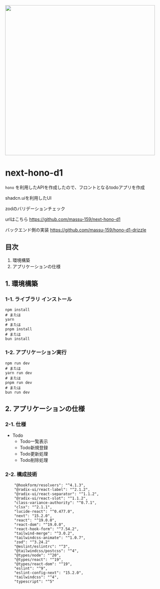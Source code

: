 <img src="https://github.com/user-attachments/assets/d4a29c7d-2856-4075-8f00-6b5cd8ef2507" height="480" />


# next-hono-d1

`hono` を利用したAPIを作成したので、フロントとなるtodoアプリを作成

shadcn.uiを利用したUI

zodのバリデーションチェック

urlはこちら
https://github.com/massu-159/next-hono-d1

バックエンド側の実装
https://github.com/massu-159/hono-d1-drizzle

## 目次
1. 環境構築
2. アプリケーションの仕様

## 1. 環境構築

### 1-1. ライブラリ インストール

```
npm install
# または
yarn
# または
pnpm install
# または
bun install
```

### 1-2. アプリケーション実行

```
npm run dev
# または
yarn run dev
# または
pnpm run dev
# または
bun run dev
```

## 2. アプリケーションの仕様

### 2-1. 仕様
- Todo
  - Todo一覧表示
  - Todo新規登録
  - Todo更新処理
  - Todo削除処理

### 2-2. 構成技術
```
    "@hookform/resolvers": "^4.1.3",
    "@radix-ui/react-label": "^2.1.2",
    "@radix-ui/react-separator": "^1.1.2",
    "@radix-ui/react-slot": "^1.1.2",
    "class-variance-authority": "^0.7.1",
    "clsx": "^2.1.1",
    "lucide-react": "^0.477.0",
    "next": "15.2.0",
    "react": "^19.0.0",
    "react-dom": "^19.0.0",
    "react-hook-form": "^7.54.2",
    "tailwind-merge": "^3.0.2",
    "tailwindcss-animate": "^1.0.7",
    "zod": "^3.24.2"
    "@eslint/eslintrc": "^3",
    "@tailwindcss/postcss": "^4",
    "@types/node": "^20",
    "@types/react": "^19",
    "@types/react-dom": "^19",
    "eslint": "^9",
    "eslint-config-next": "15.2.0",
    "tailwindcss": "^4",
    "typescript": "^5"
```
